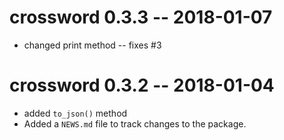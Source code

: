
# crossword 0.3.3 -- 2018-01-07

* changed print method -- fixes #3

# crossword 0.3.2 -- 2018-01-04

* added `to_json()` method
* Added a `NEWS.md` file to track changes to the package.



